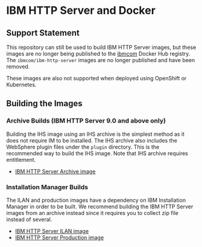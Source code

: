 # IBM HTTP Server and Docker

## Support Statement

This repository can still be used to build IBM HTTP Server images, but these images are no longer being published to the
[ibmcom](https://hub.docker.com/r/ibmcom/) Docker Hub registry. The `ibmcom/ibm-http-server` images are no longer
published and have been removed.

These images are also not supported when deployed using OpenShift or Kubernetes.

## Building the Images

### Archive Builds (IBM HTTP Server 9.0 and above only)

Building the IHS image using an IHS archive is the simplest method as it does not require IM to be installed. The IHS
archive also includes the WebSphere plugin files under the `plugin` directory. This is the recommended way to build the
IHS image. Note that IHS archive requires entitlement.

* [IBM HTTP Server Archive image](https://github.com/WASdev/ci.docker.ibm-http-server/tree/master/archive)

### Installation Manager Builds

The ILAN and production images have a dependency on IBM Installation Manager in order to be built. We recommend building
the IBM HTTP Server images from an archive instead since it requires you to collect zip file instead of several.

* [IBM HTTP Server ILAN image](https://github.com/WASdev/ci.docker.ibm-http-server/tree/master/ilan)
* [IBM HTTP Server Production image](https://github.com/WASdev/ci.docker.ibm-http-server/tree/master/production)
